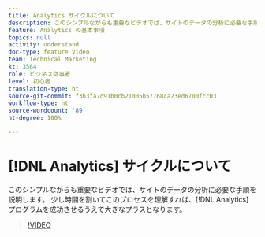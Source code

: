 ```yaml
---
title: Analytics サイクルについて
description: このシンプルながらも重要なビデオでは、サイトのデータの分析に必要な手順を説明します。 少し時間を割いてこのプロセスを理解すれば、Analytics プログラムを成功させるうえで大きなプラスとなります。
feature: Analytics の基本事項
topics: null
activity: understand
doc-type: feature video
team: Technical Marketing
kt: 3564
role: ビジネス従事者
level: 初心者
translation-type: ht
source-git-commit: f3b3fa7d91b0cb21005b57768ca23ed6700fcc03
workflow-type: ht
source-wordcount: '89'
ht-degree: 100%

---
```



# [!DNL Analytics] サイクルについて

このシンプルながらも重要なビデオでは、サイトのデータの分析に必要な手順を説明します。 少し時間を割いてこのプロセスを理解すれば、[!DNL Analytics] プログラムを成功させるうえで大きなプラスとなります。

>[!VIDEO](https://video.tv.adobe.com/v/28950/?quality=12)
